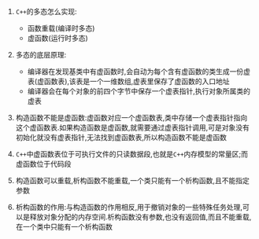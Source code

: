 1. `C++`的多态怎么实现:
   * 函数重载(编译时多态)
   * 虚函数(运行时多态)
2. 多态的底层原理:
   * 编译器在发现基类中有虚函数时,会自动为每个含有虚函数的类生成一份虚表(虚函数表),该表是一个一维数组,虚表里保存了虚函数的入口地址
   * 编译器会在每个对象的前四个字节中保存一个虚表指针,执行对象所属类的虚表

3. 构造函数不能是虚函数:虚函数对应一个虚函数表,类中存储一个虚表指针指向这个虚函数表.如果构造函数是虚函数,就需要通过虚表指针调用,可是对象没有初始化就没有虚表指针,无法找到虚函数表,所以构造函数不能是虚函数
4. `C++`中虚函数表位于可执行文件的只读数据段,也就是`C++`内存模型的常量区;而虚函数位于代码段
5. 构造函数可以重载,析构函数不能重载,一个类只能有一个析构函数,且不能指定参数
6. 析构函数的作用:与构造函数的作用相反,用于撤销对象的一些特殊任务处理,可以是释放对象分配的内存空间.析构函数没有参数,也没有返回值,而且不能重载,在一个类中只能有一个析构函数